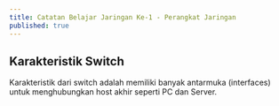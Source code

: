 ```yaml
---
title: Catatan Belajar Jaringan Ke-1 - Perangkat Jaringan
published: true
---
```


## Karakteristik Switch
Karakteristik dari switch adalah memiliki banyak antarmuka (interfaces) untuk menghubungkan host akhir seperti PC dan Server.